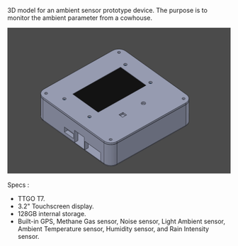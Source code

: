 3D model for an ambient sensor prototype device. The purpose is to monitor the ambient parameter from a cowhouse.

![Screenshot 2023-10-26 113716](https://github.com/iqbalramadhan1102/3D-model/blob/main/ambient_sensor_device/ambient-device-assy.png)

Specs :
- TTGO T7.
- 3.2" Touchscreen display.
- 128GB internal storage.
- Built-in GPS, Methane Gas sensor, Noise sensor, Light Ambient sensor, Ambient Temperature sensor, Humidity sensor, and Rain Intensity sensor.
